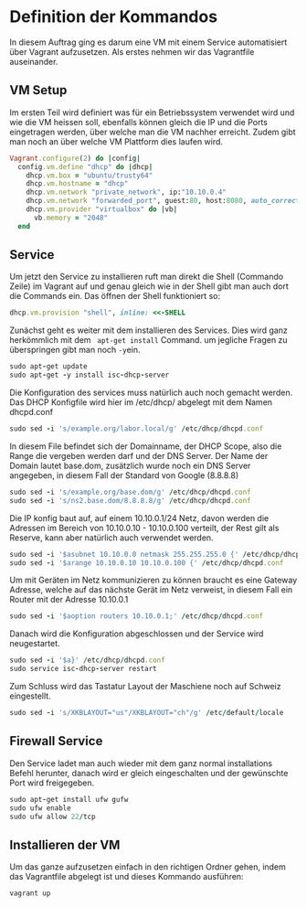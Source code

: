 # Definition der Kommandos
In diesem Auftrag ging es darum eine VM mit einem Service automatisiert über Vagrant aufzusetzen. 
Als erstes nehmen wir das Vagrantfile auseinander.

## VM Setup
Im ersten Teil wird definiert was für ein Betriebssystem verwendet wird und wie die VM heissen soll, ebenfalls können gleich die IP und die Ports eingetragen werden, über welche man die VM nachher erreicht. Zudem gibt man noch an über welche VM Plattform dies laufen wird.
```ruby
Vagrant.configure(2) do |config|  
  config.vm.define "dhcp" do |dhcp|
    dhcp.vm.box = "ubuntu/trusty64"
    dhcp.vm.hostname = "dhcp"
    dhcp.vm.network "private_network", ip:"10.10.0.4" 
    dhcp.vm.network "forwarded_port", guest:80, host:8080, auto_correct: true
    dhcp.vm.provider "virtualbox" do |vb|
	  vb.memory = "2048"  
  end
```
## Service
Um jetzt den Service zu installieren ruft man direkt die Shell (Commando Zeile) im Vagrant auf und genau gleich wie in der Shell gibt man auch dort die Commands ein. Das öffnen der Shell funktioniert so:
```ruby
dhcp.vm.provision "shell", inline: <<-SHELL
```
Zunächst geht es weiter mit dem installieren des Services. Dies wird ganz herkömmlich mit dem ``` apt-get install``` Command. um jegliche Fragen zu überspringen gibt man noch ```-y```ein.
```ruby
sudo apt-get update
sudo apt-get -y install isc-dhcp-server
```
Die Konfiguration des services muss natürlich auch noch gemacht werden. Das DHCP Konfigfile wird hier im /etc/dhcp/ abgelegt mit dem Namen dhcpd.conf
```ruby
sudo sed -i 's/example.org/labor.local/g' /etc/dhcp/dhcpd.conf
 ```
In diesem File befindet sich der Domainname, der DHCP Scope, also die Range die vergeben werden darf und der DNS Server.
Der Name der Domain lautet base.dom, zusätzlich wurde noch ein DNS Server angegeben, in diesem Fall der Standard von Google (8.8.8.8)
```ruby
sudo sed -i 's/example.org/base.dom/g' /etc/dhcp/dhcpd.conf
sudo sed -i 's/ns2.base.dom/8.8.8.8/g' /etc/dhcp/dhcpd.conf
 ```
Die IP konfig baut auf, auf einem 10.10.0.1/24 Netz, davon werden die Adressen im Bereich von 10.10.0.10 - 10.10.0.100 verteilt, der Rest gilt als Reserve, kann aber natürlich auch verwendet werden.
```ruby
sudo sed -i '$asubnet 10.10.0.0 netmask 255.255.255.0 {' /etc/dhcp/dhcpd.conf  
sudo sed -i '$arange 10.10.0.10 10.10.0.100 {' /etc/dhcp/dhcpd.conf
```
Um mit Geräten im Netz kommunizieren zu können braucht es eine Gateway Adresse, welche auf das nächste Gerät im Netz verweist, in diesem Fall ein Router mit der Adresse 10.10.0.1
```ruby
sudo sed -i '$aoption routers 10.10.0.1;' /etc/dhcp/dhcpd.conf
```
Danach wird die Konfiguration abgeschlossen und der Service wird neugestartet.
```ruby  
sudo sed -i '$a}' /etc/dhcp/dhcpd.conf
sudo service isc-dhcp-server restart
```
Zum Schluss wird das Tastatur Layout der Maschiene noch auf Schweiz eingestellt.
```ruby
sudo sed -i 's/XKBLAYOUT="us"/XKBLAYOUT="ch"/g' /etc/default/locale
```
## Firewall Service
Den Service ladet man auch wieder mit dem ganz normal installations Befehl herunter, danach wird er gleich eingeschalten und der gewünschte Port wird freigegeben.
```ruby
sudo apt-get install ufw gufw 
sudo ufw enable
sudo ufw allow 22/tcp
```
## Installieren der VM
Um das ganze aufzusetzen einfach in den richtigen Ordner gehen, indem das Vagrantfile abgelegt ist und dieses Kommando ausführen:
```ruby
vagrant up
```
